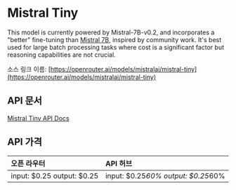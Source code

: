 # Mistral Tiny

This model is currently powered by Mistral-7B-v0.2, and incorporates a "better" fine-tuning than [Mistral 7B](/models/mistralai/mistral-7b-instruct), inspired by community work. It's best used for large batch processing tasks where cost is a significant factor but reasoning capabilities are not crucial.

소스 링크 이름: [https://openrouter.ai/models/mistralai/mistral-tiny](https://openrouter.ai/models/mistralai/mistral-tiny)

## API 문서

[Mistral Tiny API Docs](../apis/kr/Mistral_Tiny.md)

## API 가격

| 오픈 라우터 | API 허브 |
|:---|:---|
| input: $0.25 output: $0.25 | input: $0.25*60% output: $0.25*60% |
